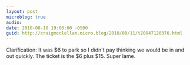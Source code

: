 ```yaml
---
layout: post
microblog: true
audio: 
date: 2010-08-10 19:00:00 -0500
guid: http://craigmcclellan.micro.blog/2010/08/11/t20847120376.html
---
```

Clarification: It was $6 to park so I didn't pay thinking we would be in and out quickly. The ticket is the $6 plus $15. Super lame.
